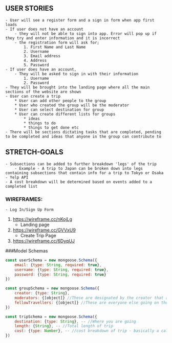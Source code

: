 ## USER STORIES
	- User will see a register form and a sign in form when app first loads
	- If user does not have an account
		- they will not be able to sign into app. Error will pop up if they try and enter information and it is incorrect
		- the registration form will ask for; 
			1. First Name and Last Name  
			2. Username   
			3. Email address     
			4. Address
			5. Password
	- If user does have an account, 
		- They will be asked to sign in with their information
			1. Username
			2. Password
	- They will be brought into the landing page where all the main sections of the website are shown
	- User can create a trip
		* User can add other people to the group
		* User who created the group will be the moderator
		* User can select destination for group
		* User can create different lists for groups
			* ideas
			* things to do 
			* things to get done etc
	- There will be sections dictating tasks that are completed, pending to be completed and ideas that anyone in the group can contribute to

## STRETCH-GOALS
	- Subsections can be added to further breakdown 'legs' of the trip 
		- Example - A trip to Japan can be broken down into legs containing subsections that contain info for a trip to Tokyo or Osaka
	- Yelp API
	- A cost breakdown will be determined based on events added to a completed list

### WIREFRAMES:
	- Log In/Sign Up Form
1. https://wireframe.cc/nKojLg
	- Landing page
2. https://wireframe.cc/GVVxU9
	- Create Trip Page
3. https://wireframe.cc/6DyqUJ

###Model Schemas
```javascript
const userSchema = new mongoose.Schema({
	email: {type: String, required: true},
	username: {type: String, required: true},
	password: {type: String, required: true}
})

const groupSchema = new mongoose.Schema({
	creator: {type: String},
	moderators: {[object]} //These are designated by the creator that are allowed to update certain info others arent
	fellowTravellers: {[object]} //These are everyone else going on the trip that aren't mods. They can access all the same information but cannot make updates. They can only add 'suggestions' that can be be 'approved' by a mod to add to the trip
})

const tripSchema = new mongoose.Schema({
	destination: {type: String}, -- //Where you are going
	length: {String}, -- //Total length of trip
	cost: {type: Number}, -- //cost breakdown of trip - basically a calculator that automatically adds costs you can input into things on the list
})
```




















